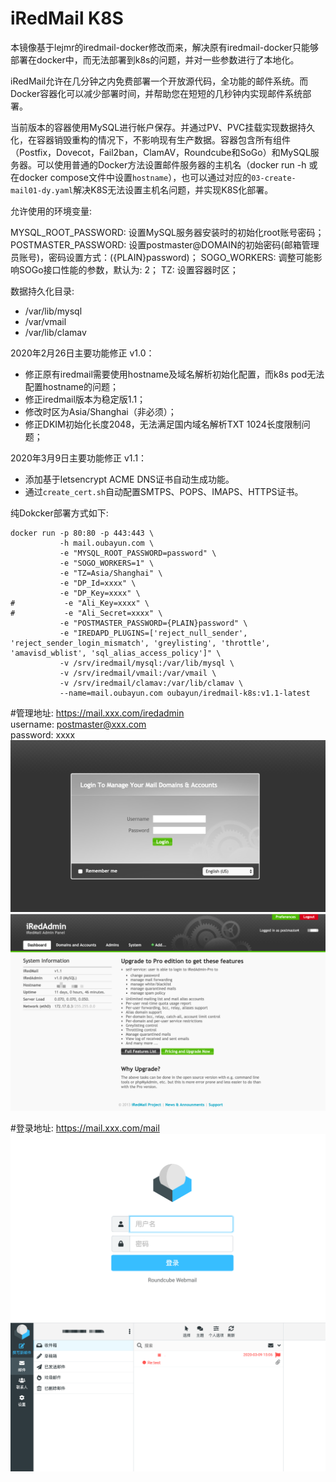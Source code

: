 # iRedMail K8S #

本镜像基于lejmr的iredmail-docker修改而来，解决原有iredmail-docker只能够部署在docker中，而无法部署到k8s的问题，并对一些参数进行了本地化。

iRedMail允许在几分钟之内免费部署一个开放源代码，全功能的邮件系统。而Docker容器化可以减少部署时间，并帮助您在短短的几秒钟内实现邮件系统部署。

当前版本的容器使用MySQL进行帐户保存。并通过PV、PVC挂载实现数据持久化，在容器销毁重构的情况下，不影响现有生产数据。容器包含所有组件（Postfix，Dovecot，Fail2ban，ClamAV，Roundcube和SoGo）和MySQL服务器。可以使用普通的Docker方法设置邮件服务器的主机名（docker run -h <host>或在docker compose文件中设置`hostname`），也可以通过对应的`03-create-mail01-dy.yaml`解决K8S无法设置主机名问题，并实现K8S化部署。

允许使用的环境变量:

MYSQL_ROOT_PASSWORD: 设置MySQL服务器安装时的初始化root账号密码；
POSTMASTER_PASSWORD: 设置postmaster@DOMAIN的初始密码(邮箱管理员账号)，密码设置方式：({PLAIN}password)；
SOGO_WORKERS: 调整可能影响SOGo接口性能的参数，默认为: 2；
TZ: 设置容器时区；

数据持久化目录:

 * /var/lib/mysql
 * /var/vmail
 * /var/lib/clamav

2020年2月26日主要功能修正 v1.0：

 * 修正原有iredmail需要使用hostname及域名解析初始化配置，而k8s pod无法配置hostname的问题；
 * 修正iredmail版本为稳定版1.1；
 * 修改时区为Asia/Shanghai（非必须）；
 * 修正DKIM初始化长度2048，无法满足国内域名解析TXT 1024长度限制问题；

2020年3月9日主要功能修正 v1.1：
 * 添加基于letsencrypt ACME DNS证书自动生成功能。
 * 通过`create_cert.sh`自动配置SMTPS、POPS、IMAPS、HTTPS证书。

纯Dokcker部署方式如下:

```
docker run -p 80:80 -p 443:443 \
           -h mail.oubayun.com \
           -e "MYSQL_ROOT_PASSWORD=password" \
           -e "SOGO_WORKERS=1" \
           -e "TZ=Asia/Shanghai" \
           -e "DP_Id=xxxx" \
           -e "DP_Key=xxxx" \
#           -e "Ali_Key=xxxx" \
#           -e "Ali_Secret=xxxx" \
           -e "POSTMASTER_PASSWORD={PLAIN}password" \
           -e "IREDAPD_PLUGINS=['reject_null_sender', 'reject_sender_login_mismatch', 'greylisting', 'throttle', 'amavisd_wblist', 'sql_alias_access_policy']" \
           -v /srv/iredmail/mysql:/var/lib/mysql \
           -v /srv/iredmail/vmail:/var/vmail \
           -v /srv/iredmail/clamav:/var/lib/clamav \
           --name=mail.oubayun.com oubayun/iredmail-k8s:v1.1-latest
```

#管理地址: https://mail.xxx.com/iredadmin  
username: postmaster@xxx.com  
password: xxxx  
![](md_images/2020-03-16-16-15-56.png)
![](md_images/2020-03-16-16-20-57.png)

#登录地址: https://mail.xxx.com/mail
![](md_images/2020-03-16-16-17-06.png)
![](md_images/2020-03-16-16-22-53.png)